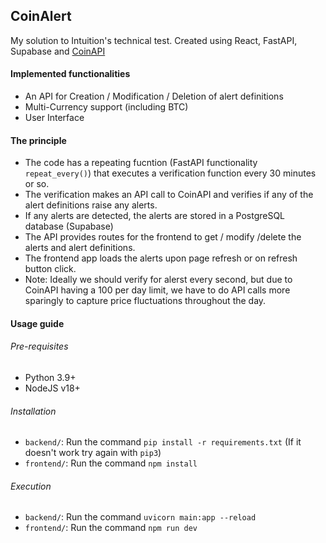 ## CoinAlert
My solution to Intuition's technical test.
Created using React, FastAPI, Supabase and [CoinAPI](https://docs.coinapi.io)

#### Implemented functionalities
- An API for Creation / Modification / Deletion of alert definitions
- Multi-Currency support (including BTC)
- User Interface

#### The principle
- The code has a repeating fucntion (FastAPI functionality `repeat_every()`) that executes a verification function every 30 minutes or so.
- The verification makes an API call to CoinAPI and verifies if any of the alert definitions raise any alerts.
- If any alerts are detected, the alerts are stored in a PostgreSQL database (Supabase)
- The API provides routes for the frontend to get / modify /delete the alerts and alert definitions.
- The frontend app loads the alerts upon page refresh or on refresh button click.
- Note: Ideally we should verify for alerst every second, but due to CoinAPI having a 100 per day limit, we have to do API calls more sparingly to capture price fluctuations throughout the day.



#### Usage guide
###### Pre-requisites
- Python 3.9+
- NodeJS v18+

###### Installation
- `backend/`: Run the command `pip install -r requirements.txt` (If it doesn't work try again with `pip3`)
- `frontend/`: Run the command `npm install`

###### Execution
- `backend/`: Run the command `uvicorn main:app --reload`
- `frontend/`: Run the command `npm run dev`
